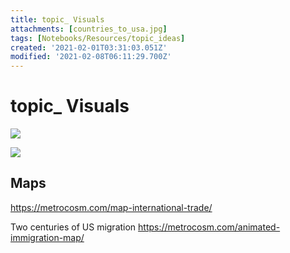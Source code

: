 ```yaml
---
title: topic_ Visuals
attachments: [countries_to_usa.jpg]
tags: [Notebooks/Resources/topic_ideas]
created: '2021-02-01T03:31:03.051Z'
modified: '2021-02-08T06:11:29.700Z'
---
```


# topic_ Visuals

![](@attachment/countries_to_usa.jpg)

![](@attachment/Nafta_trade.jpg-large)


## Maps
https://metrocosm.com/map-international-trade/


Two centuries of US migration
https://metrocosm.com/animated-immigration-map/
